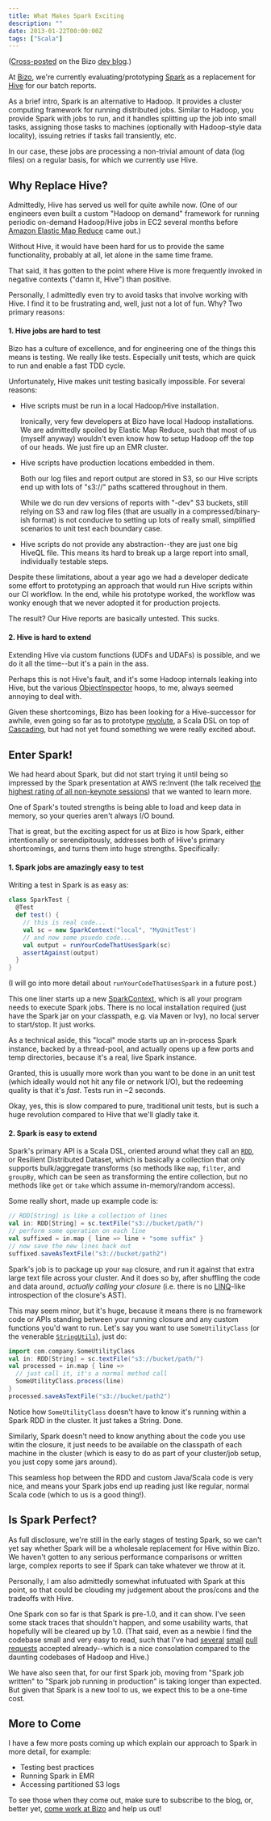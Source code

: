 ```yaml
---
title: What Makes Spark Exciting
description: ""
date: 2013-01-22T00:00:00Z
tags: ["Scala"]
---
```




([Cross-posted](http://dev.bizo.com/2013/01/what-makes-spark-exciting.html) on the Bizo [dev blog](http://dev.bizo.com/).)

At [Bizo](http://www.bizo.com), we're currently evaluating/prototyping [Spark](http://www.spark-project.org) as a replacement for [Hive](http://hive.apache.org/) for our batch reports.

As a brief intro, Spark is an alternative to Hadoop. It provides a cluster computing framework for running distributed jobs. Similar to Hadoop, you provide Spark with jobs to run, and it handles splitting up the job into small tasks, assigning those tasks to machines (optionally with Hadoop-style data locality), issuing retries if tasks fail transiently, etc.

In our case, these jobs are processing a non-trivial amount of data (log files) on a regular basis, for which we currently use Hive.

Why Replace Hive?
-----------------

Admittedly, Hive has served us well for quite awhile now. (One of our engineers even built a custom "Hadoop on demand" framework for running periodic on-demand Hadoop/Hive jobs in EC2 several months before [Amazon Elastic Map Reduce](http://aws.amazon.com/elasticmapreduce/) came out.)

Without Hive, it would have been hard for us to provide the same functionality, probably at all, let alone in the same time frame.

That said, it has gotten to the point where Hive is more frequently invoked in negative contexts ("damn it, Hive") than positive.

Personally, I admittedly even try to avoid tasks that involve working with Hive. I find it to be frustrating and, well, just not a lot of fun. Why? Two primary reasons:

#### 1. Hive jobs are hard to test

Bizo has a culture of excellence, and for engineering one of the things this means is testing. We really like tests. Especially unit tests, which are quick to run and enable a fast TDD cycle.

Unfortunately, Hive makes unit testing basically impossible. For several reasons:

* Hive scripts must be run in a local Hadoop/Hive installation.

  Ironically, very few developers at Bizo have local Hadoop installations. We are admittedly spoiled by Elastic Map Reduce, such that most of us (myself anyway) wouldn't even know how to setup Hadoop off the top of our heads. We just fire up an EMR cluster.

* Hive scripts have production locations embedded in them.

  Both our log files and report output are stored in S3, so our Hive scripts end up with lots of "s3://" paths scattered throughout in them.

  While we do run dev versions of reports with "-dev" S3 buckets, still relying on S3 and raw log files (that are usually in a compressed/binary-ish format) is not conducive to setting up lots of really small, simplified scenarios to unit test each boundary case.

* Hive scripts do not provide any abstraction--they are just one big HiveQL file. This means its hard to break up a large report into small, individually testable steps.

Despite these limitations, about a year ago we had a developer dedicate some effort to prototyping an approach that would run Hive scripts within our CI workflow. In the end, while his prototype worked, the workflow was wonky enough that we never adopted it for production projects.

The result? Our Hive reports are basically untested. This sucks.

#### 2. Hive is hard to extend

Extending Hive via custom functions (UDFs and UDAFs) is possible, and we do it all the time--but it's a pain in the ass.

Perhaps this is not Hive's fault, and it's some Hadoop internals leaking into Hive, but the various [ObjectInspector](http://hive.apache.org/docs/r0.5.0/api/org/apache/hadoop/hive/serde2/objectinspector/ObjectInspector.html) hoops, to me, always seemed annoying to deal with.

Given these shortcomings, Bizo has been looking for a Hive-successor for awhile, even going so far as to prototype [revolute](https://github.com/aboisvert/revolute), a Scala DSL on top of [Cascading](http://www.cascading.org/), but had not yet found something we were really excited about.

Enter Spark!
------------

We had heard about Spark, but did not start trying it until being so impressed by the Spark presentation at AWS re:Invent (the talk received [the highest rating of all non-keynote sessions](https://amplab.cs.berkeley.edu/news/sparkshark-a-big-hit-at-aws-reinvent/)) that we wanted to learn more.

One of Spark's touted strengths is being able to load and keep data in
memory, so your queries aren't always I/O bound.

That is great, but the exciting aspect for us at Bizo is how Spark,
either intentionally or serendipitously, addresses both of Hive's
primary shortcomings, and turns them into huge strengths. Specifically:

#### 1. Spark jobs are amazingly easy to test

Writing a test in Spark is as easy as:

```scala
class SparkTest {
  @Test
  def test() {
    // this is real code...
    val sc = new SparkContext("local", "MyUnitTest')
    // and now some psuedo code...
    val output = runYourCodeThatUsesSpark(sc)
    assertAgainst(output)
  }
}
```

(I will go into more detail about `runYourCodeThatUsesSpark` in a future post.)

This one liner starts up a new [SparkContext](http://spark-project.org/docs/latest/api/core/index.html#spark.SparkContext), which is all your program needs to execute Spark jobs. There is no local installation required (just have the Spark jar on your classpath, e.g. via Maven or Ivy), no local server to start/stop. It just works.

As a technical aside, this "local" mode starts up an in-process Spark instance, backed by a thread-pool, and actually opens up a few ports and temp directories, because it's a real, live Spark instance.

Granted, this is usually more work than you want to be done in an unit test (which ideally would not hit any file or network I/O), but the redeeming quality is that it's *fast*. Tests run in ~2 seconds.

Okay, yes, this is slow compared to pure, traditional unit tests, but is such a huge revolution compared to Hive that we'll gladly take it.

#### 2. Spark is easy to extend

Spark's primary API is a Scala DSL, oriented around what they call an [`RDD`](http://www.spark-project.org/docs/0.6.0/api/core/#spark.RDD), or Resilient Distributed Dataset, which is basically a collection that only supports bulk/aggregate transforms (so methods like `map`, `filter`, and `groupBy`, which can be seen as transforming the entire collection, but no methods like `get` or `take` which assume in-memory/random access).

Some really short, made up example code is:

```scala
// RDD[String] is like a collection of lines
val in: RDD[String] = sc.textFile("s3://bucket/path/")
// perform some operation on each line
val suffixed = in.map { line => line + "some suffix" }
// now save the new lines back out
suffixed.saveAsTextFile("s3://bucket/path2")
```

Spark's job is to package up your `map` closure, and run it against that extra large text file across your cluster. And it does so by, after shuffling the code and data around, *actually calling your closure* (i.e. there is no [LINQ](http://msdn.microsoft.com/en-us/library/vstudio/bb397926.aspx)-like introspection of the closure's AST).

This may seem minor, but it's huge, because it means there is no framework code or APIs standing between your running closure and any custom functions you'd want to run. Let's say you want to use `SomeUtilityClass` (or the venerable [`StringUtils`](http://commons.apache.org/lang/api-2.5/org/apache/commons/lang/StringUtils.html)), just do:

```scala
import com.company.SomeUtilityClass
val in: RDD[String] = sc.textFile("s3://bucket/path/")
val processed = in.map { line =>
  // just call it, it's a normal method call
  SomeUtilityClass.process(line) 
}
processed.saveAsTextFile("s3://bucket/path2")
```

Notice how `SomeUtilityClass` doesn't have to know it's running within a Spark RDD in the cluster. It just takes a String. Done.

Similarly, Spark doesn't need to know anything about the code you use witin the closure, it just needs to be available on the classpath of each machine in the cluster (which is easy to do as part of your cluster/job setup, you just copy some jars around).

This seamless hop between the RDD and custom Java/Scala code is very nice, and means your Spark jobs end up reading just like regular, normal Scala code (which to us is a good thing!).

Is Spark Perfect?
-----------------

As full disclosure, we're still in the early stages of testing Spark, so we can't yet say whether Spark will be a wholesale replacement for Hive within Bizo. We haven't gotten to any serious performance comparisons or written large, complex reports to see if Spark can take whatever we throw at it.

Personally, I am also admittedly somewhat infutuated with Spark at this point, so that could be clouding my judgement about the pros/cons and the tradeoffs with Hive.

One Spark con so far is that Spark is pre-1.0, and it can show. I've seen some stack traces that shouldn't happen, and some usability warts, that hopefully will be cleared up by 1.0. (That said, even as a newbie I find the codebase small and very easy to read, such that I've had [several](https://github.com/mesos/spark/pull/352) [small](https://github.com/mesos/spark/pull/351) [pull requests](https://github.com/mesos/spark/pull/362) accepted already--which is a nice consolation compared to the daunting codebases of Hadoop and Hive.)

We have also seen that, for our first Spark job, moving from "Spark job written" to "Spark job running in production" is taking longer than expected. But given that Spark is a new tool to us, we expect this to be a one-time cost.

More to Come
------------

I have a few more posts coming up which explain our approach to Spark in more detail, for example:

* Testing best practices
* Running Spark in EMR
* Accessing partitioned S3 logs

To see those when they come out, make sure to subscribe to the blog, or, better yet, [come work at Bizo](http://bizo.theresumator.com/) and help us out!


